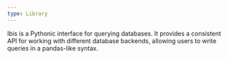 ```yaml
---
type: Library
---
```


Ibis is a Pythonic interface for querying databases. It provides a consistent API for working with different database backends, allowing users to write queries in a pandas-like syntax.